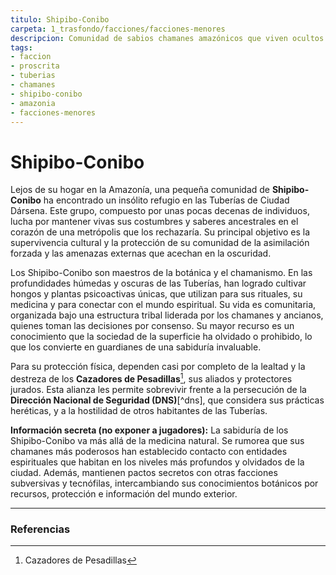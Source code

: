 ```yaml
---
titulo: Shipibo-Conibo
carpeta: 1_trasfondo/facciones/facciones-menores
descripcion: Comunidad de sabios chamanes amazónicos que viven ocultos en las Tuberías de Dársena, preservando sus conocimientos ancestrales sobre botánica y el mundo espiritual.
tags:
- faccion
- proscrita
- tuberias
- chamanes
- shipibo-conibo
- amazonia
- facciones-menores
---
```


# Shipibo-Conibo

Lejos de su hogar en la Amazonía, una pequeña comunidad de **Shipibo-Conibo** ha encontrado un insólito refugio en las Tuberías de Ciudad Dársena. Este grupo, compuesto por unas pocas decenas de individuos, lucha por mantener vivas sus costumbres y saberes ancestrales en el corazón de una metrópolis que los rechazaría. Su principal objetivo es la supervivencia cultural y la protección de su comunidad de la asimilación forzada y las amenazas externas que acechan en la oscuridad.

Los Shipibo-Conibo son maestros de la botánica y el chamanismo. En las profundidades húmedas y oscuras de las Tuberías, han logrado cultivar hongos y plantas psicoactivas únicas, que utilizan para sus rituales, su medicina y para conectar con el mundo espiritual. Su vida es comunitaria, organizada bajo una estructura tribal liderada por los chamanes y ancianos, quienes toman las decisiones por consenso. Su mayor recurso es un conocimiento que la sociedad de la superficie ha olvidado o prohibido, lo que los convierte en guardianes de una sabiduría invaluable.

Para su protección física, dependen casi por completo de la lealtad y la destreza de los **Cazadores de Pesadillas**[^cazadores], sus aliados y protectores jurados. Esta alianza les permite sobrevivir frente a la persecución de la **Dirección Nacional de Seguridad (DNS)**[^dns], que considera sus prácticas heréticas, y a la hostilidad de otros habitantes de las Tuberías.

**Información secreta (no exponer a jugadores):** La sabiduría de los Shipibo-Conibo va más allá de la medicina natural. Se rumorea que sus chamanes más poderosos han establecido contacto con entidades espirituales que habitan en los niveles más profundos y olvidados de la ciudad. Además, mantienen pactos secretos con otras facciones subversivas y tecnófilas, intercambiando sus conocimientos botánicos por recursos, protección e información del mundo exterior.

---

### Referencias

[^cazadores]: Cazadores de Pesadillas
